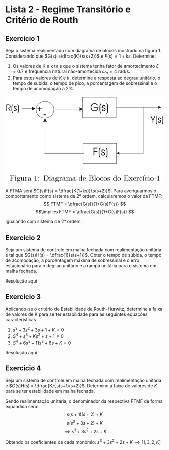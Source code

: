 # Lista 2 - Regime Transitório e Critério de Routh

## Exercício 1
Seja o sistema realimentado com diagrama de blocos mostrado na figura 1. Considerando que $G(s)  =\dfrac{K}{s(s+2)}$ e $F(s) = 1 + ks$. Determine:

1. Os valores de K e k tais que o sistema tenha fator de amortecimento $\xi = 0.7$ e frequência natural não-amortecida $\omega_n = 4$ rad/s.
2. Para estes valores de $K$ e $k$, determine a resposta ao degrau unitário, o tempo de subida, o tempo de pico, a porcentagem de sobressinal e o tempo de acomodação a 2%.

<p align="center">
<img src="./img/fig1_diagramabloco_ex1.png" alt="Diagrama de blocos (Exercício 1)" width="550"/>
</p>

A FTMA será $G(s)F(s) = \dfrac{K(1+ks)}{s(s+2)}$. Para averiguarmos o comportamento como sistema de 2ª ordem, calcularemos o valor da FTMF:
$$ FTMF = \dfrac{G(s)}{1+G(s)F(s)} $$
$$\implies FTMF = \dfrac{G(s)}{1+G(s)F(s)} $$

Igualando com sistema de 2° ordem:


## Exercício 2
Seja um sistema de controle em malha fechada com realimentação unitária e tal que $G(s)H(s) = \dfrac{1}{s(s+1)}$. Obter o tempo de subida, o tempo de acomodação, a porcentagem máxima de sobressinal e o erro estacionário para o degrau unitário e a rampa unitária para o sistema em malha fechada.

Resolução aqui

## Exercício 3
Aplicando-se o critério de Estabilidade de Routh-Hurwitz, determine a faixa de valores de K para se ter estabilidade para as seguintes equações caracterı́sticas

1. $s^3 + 3s^2 + 3s + 1 + K = 0$
1. $S^4 + s^3 + Ks^2 + s + 1 = 0$
1. $S^4 + 6s^3 + 11s^2 + 6s + K = 0$

Resolução aqui

## Exercício 4
Seja um sistema de controle em malha fechada com realimentação unitária e $G(s)H(s) = \dfrac{K}{s(s+1)(s+2)}$. Determine a faixa de valores de $K$ para se ter estabilidade em malha fechada.

Sendo realimentação unitária, o denominador da respectiva FTMF de forma expandida será:
$$s(s+1)(s+2) + K$$
$$s(s^2+3s+2)+K$$
$$\implies s^3+3s^2+2s +K$$

Obtendo os coeficientes de cada monômio: $s^3+3s^2+2s + K \implies [1, 3, 2, K]$